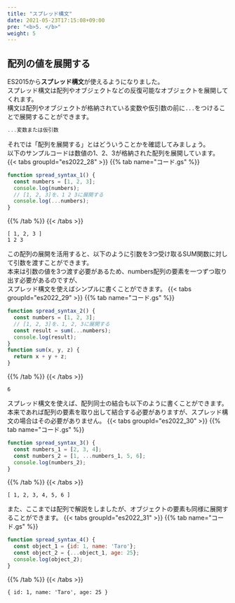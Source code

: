 ```yaml
---
title: "スプレッド構文"
date: 2021-05-23T17:15:08+09:00
pre: "<b>5. </b>"
weight: 5
---
```

## 配列の値を展開する
ES2015から**スプレッド構文**が使えるようになりました。  
スプレッド構文は配列やオブジェクトなどの反復可能なオブジェクトを展開してくれます。  
構文は配列やオブジェクトが格納されている変数や仮引数の前に`...`をつけることで展開することができます。
```js
...変数または仮引数
```
それでは「配列を展開する」とはどういうことかを確認してみましょう。  
以下のサンプルコードは数値の1、2、3が格納された配列を展開しています。
{{< tabs groupId="es2022_28" >}}
{{% tab name="コード.gs" %}}
```js
function spread_syntax_1() {
  const numbers = [1, 2, 3];
  console.log(numbers);
  // [1, 2, 3]を、1 2 3に展開する
  console.log(...numbers);
}
```
{{% /tab %}}
{{< /tabs >}}
```
[ 1, 2, 3 ]
1 2 3
```
この配列の展開を活用すると、以下のように引数を3つ受け取るSUM関数に対して引数を渡すことができます。  
本来は引数の値を3つ渡す必要があるため、numbers配列の要素を一つずつ取り出す必要があるのですが、  
スプレッド構文を使えばシンプルに書くことができます。
{{< tabs groupId="es2022_29" >}}
{{% tab name="コード.gs" %}}
```js
function spread_syntax_2() {
  const numbers = [1, 2, 3];
  // [1, 2, 3]を、1, 2, 3に展開する
  const result = sum(...numbers);
  console.log(result);
}
function sum(x, y, z) {
  return x + y + z;
}
```
{{% /tab %}}
{{< /tabs >}}
```
6
```
スプレッド構文を使えば、配列同士の結合も以下のように書くことができます。  
本来であれば配列の要素を取り出して結合する必要がありますが、スプレッド構文の場合はその必要がありません。
{{< tabs groupId="es2022_30" >}}
{{% tab name="コード.gs" %}}
```js
function spread_syntax_3() {
  const numbers_1 = [2, 3, 4];
  const numbers_2 = [1, ...numbers_1, 5, 6];
  console.log(numbers_2);
}
```
{{% /tab %}}
{{< /tabs >}}
```
[ 1, 2, 3, 4, 5, 6 ]
```
また、ここまでは配列で解説をしましたが、オブジェクトの要素も同様に展開することができます。
{{< tabs groupId="es2022_31" >}}
{{% tab name="コード.gs" %}}
```js
function spread_syntax_4() {
  const object_1 = {id: 1, name: 'Taro'};
  const object_2 = {...object_1, age: 25};
  console.log(object_2);
}
```
{{% /tab %}}
{{< /tabs >}}
```
{ id: 1, name: 'Taro', age: 25 }
```
